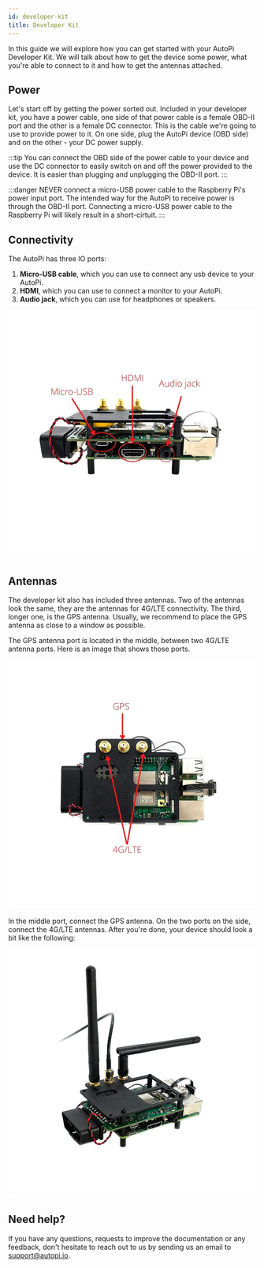 ```yaml
---
id: developer-kit
title: Developer Kit
---
```


In this guide we will explore how you can get started with your AutoPi Developer Kit. We will talk
about how to get the device some power, what you're able to connect to it and how to get the
antennas attached.

## Power

Let's start off by getting the power sorted out. Included in your developer kit, you have a power
cable, one side of that power cable is a female OBD-II port and the other is a female DC connector.
This is the cable we're going to use to provide power to it. On one side, plug the AutoPi device
(OBD side) and on the other - your DC power supply.

:::tip
You can connect the OBD side of the power cable to your device and use the DC connector to easily
switch on and off the power provided to the device. It is easier than plugging and unplugging the
OBD-II port.
:::

:::danger
NEVER connect a micro-USB power cable to the Raspberry Pi's power input port. The intended way for
the AutoPi to receive power is through the OBD-II port. Connecting a micro-USB power cable to the
Raspberry Pi will likely result in a short-cirtuit.
:::

## Connectivity

The AutoPi has three IO ports:

1. **Micro-USB cable**, which you can use to connect any usb device to your AutoPi.
2. **HDMI**, which you can use to connect a monitor to your AutoPi.
3. **Audio jack**, which you can use for headphones or speakers.

![available I/O](/img/guides/developer_kit/available-io.jpg)


## Antennas

The developer kit also has included three antennas. Two of the antennas look the same, they are the
antennas for 4G/LTE connectivity. The third, longer one, is the GPS antenna. Usually, we recommend
to place the GPS antenna as close to a window as possible.

The GPS antenna port is located in the middle, between two 4G/LTE antenna ports. Here is an image
that shows those ports.

![antenna port locations](/img/guides/developer_kit/antennas-pre-setup.jpg)

In the middle port, connect the GPS antenna. On the two ports on the side, connect the 4G/LTE
antennas. After you're done, your device should look a bit like the following:

![complete dev kit](/img/guides/developer_kit/finished-dev-kit.jpg)

## Need help?

If you have any questions, requests to improve the documentation or any feedback, don't hesitate
to reach out to us by sending us an email to support@autopi.io.
